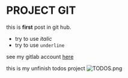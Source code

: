 #  PROJECT GIT 

this is **first** post in git hub.

- try to use *italic*
- try to use `underline`

see my gitlab account [here](https://gitlab.com/zakysyahab14)

this is my unfinish todos project
![TODOS.png](Image/TODOS.png)